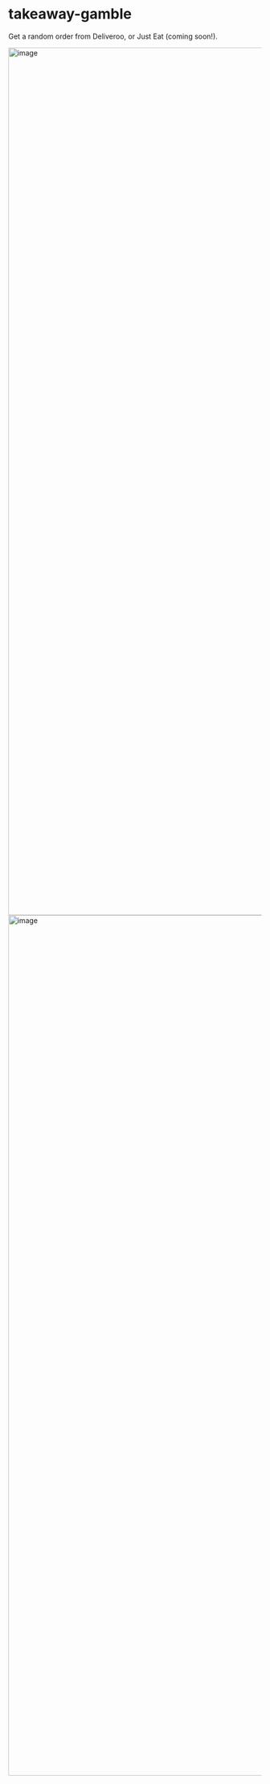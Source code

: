 # takeaway-gamble

Get a random order from Deliveroo, or Just Eat (coming soon!).

<img width="1725" alt="image" src="https://github.com/jamjar919/takeaway-gamble/assets/5647724/c1054f7e-08b8-4e5e-b11f-4f67fbd3ffee">

<img width="1711" alt="image" src="https://github.com/jamjar919/takeaway-gamble/assets/5647724/37edb873-2c2a-4605-80cf-1efbe3d0285c">
